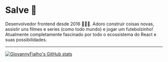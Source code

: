 # Salve 🚀

Desenvolvedor frontend desde 2016 👨🏻‍💻. Adoro construir coisas novas, assistir uns filmes e series (como todo mundo) e jogar um futebolzinho! Atualmente completamente fascinado por todo o ecossistema do React e suas possibilidades.

<hr />

[![GiovannyFialho's GitHub stats](https://github-readme-stats.vercel.app/api?username=GiovannyFialho&theme=radical&show_icons=true)](https://github.com/anuraghazra/github-readme-stats)
